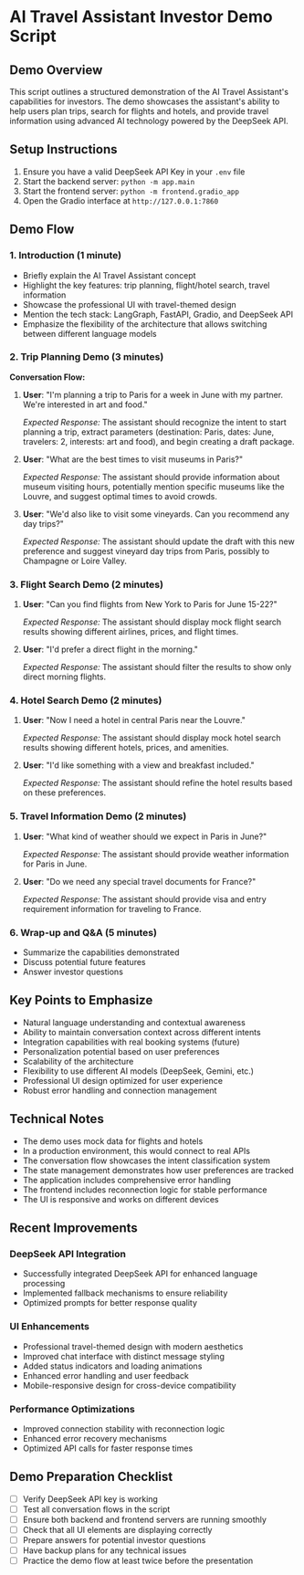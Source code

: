 # AI Travel Assistant Investor Demo Script

## Demo Overview

This script outlines a structured demonstration of the AI Travel Assistant's capabilities for investors. The demo showcases the assistant's ability to help users plan trips, search for flights and hotels, and provide travel information using advanced AI technology powered by the DeepSeek API.

## Setup Instructions

1. Ensure you have a valid DeepSeek API Key in your `.env` file
2. Start the backend server: `python -m app.main`
3. Start the frontend server: `python -m frontend.gradio_app`
4. Open the Gradio interface at `http://127.0.0.1:7860`

## Demo Flow

### 1. Introduction (1 minute)

- Briefly explain the AI Travel Assistant concept
- Highlight the key features: trip planning, flight/hotel search, travel information
- Showcase the professional UI with travel-themed design
- Mention the tech stack: LangGraph, FastAPI, Gradio, and DeepSeek API
- Emphasize the flexibility of the architecture that allows switching between different language models

### 2. Trip Planning Demo (3 minutes)

**Conversation Flow:**

1. **User**: "I'm planning a trip to Paris for a week in June with my partner. We're interested in art and food."

   *Expected Response:* The assistant should recognize the intent to start planning a trip, extract parameters (destination: Paris, dates: June, travelers: 2, interests: art and food), and begin creating a draft package.

2. **User**: "What are the best times to visit museums in Paris?"

   *Expected Response:* The assistant should provide information about museum visiting hours, potentially mention specific museums like the Louvre, and suggest optimal times to avoid crowds.

3. **User**: "We'd also like to visit some vineyards. Can you recommend any day trips?"

   *Expected Response:* The assistant should update the draft with this new preference and suggest vineyard day trips from Paris, possibly to Champagne or Loire Valley.

### 3. Flight Search Demo (2 minutes)

1. **User**: "Can you find flights from New York to Paris for June 15-22?"

   *Expected Response:* The assistant should display mock flight search results showing different airlines, prices, and flight times.

2. **User**: "I'd prefer a direct flight in the morning."

   *Expected Response:* The assistant should filter the results to show only direct morning flights.

### 4. Hotel Search Demo (2 minutes)

1. **User**: "Now I need a hotel in central Paris near the Louvre."

   *Expected Response:* The assistant should display mock hotel search results showing different hotels, prices, and amenities.

2. **User**: "I'd like something with a view and breakfast included."

   *Expected Response:* The assistant should refine the hotel results based on these preferences.

### 5. Travel Information Demo (2 minutes)

1. **User**: "What kind of weather should we expect in Paris in June?"

   *Expected Response:* The assistant should provide weather information for Paris in June.

2. **User**: "Do we need any special travel documents for France?"

   *Expected Response:* The assistant should provide visa and entry requirement information for traveling to France.

### 6. Wrap-up and Q&A (5 minutes)

- Summarize the capabilities demonstrated
- Discuss potential future features
- Answer investor questions

## Key Points to Emphasize

- Natural language understanding and contextual awareness
- Ability to maintain conversation context across different intents
- Integration capabilities with real booking systems (future)
- Personalization potential based on user preferences
- Scalability of the architecture
- Flexibility to use different AI models (DeepSeek, Gemini, etc.)
- Professional UI design optimized for user experience
- Robust error handling and connection management

## Technical Notes

- The demo uses mock data for flights and hotels
- In a production environment, this would connect to real APIs
- The conversation flow showcases the intent classification system
- The state management demonstrates how user preferences are tracked
- The application includes comprehensive error handling
- The frontend includes reconnection logic for stable performance
- The UI is responsive and works on different devices

## Recent Improvements

### DeepSeek API Integration

- Successfully integrated DeepSeek API for enhanced language processing
- Implemented fallback mechanisms to ensure reliability
- Optimized prompts for better response quality

### UI Enhancements

- Professional travel-themed design with modern aesthetics
- Improved chat interface with distinct message styling
- Added status indicators and loading animations
- Enhanced error handling and user feedback
- Mobile-responsive design for cross-device compatibility

### Performance Optimizations

- Improved connection stability with reconnection logic
- Enhanced error recovery mechanisms
- Optimized API calls for faster response times

## Demo Preparation Checklist

- [ ] Verify DeepSeek API key is working
- [ ] Test all conversation flows in the script
- [ ] Ensure both backend and frontend servers are running smoothly
- [ ] Check that all UI elements are displaying correctly
- [ ] Prepare answers for potential investor questions
- [ ] Have backup plans for any technical issues
- [ ] Practice the demo flow at least twice before the presentation
